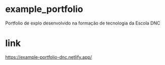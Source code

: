 # example_portfolio
Portfolio de explo desenvolvido na formação de tecnologia da Escola DNC

# link
https://example-portfolio-dnc.netlify.app/

